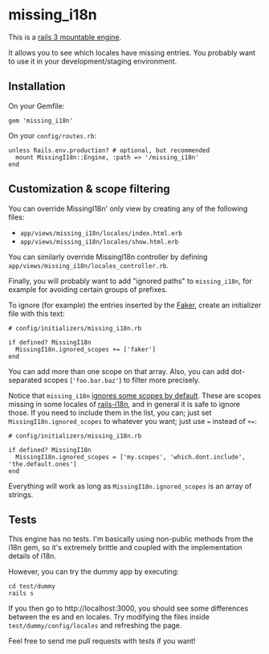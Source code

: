 # missing_i18n

This is a [rails 3 mountable engine](http://railscasts.com/episodes/277-mountable-engines).

It allows you to see which locales have missing entries. You probably want to use it in your development/staging environment.

## Installation

On your Gemfile:

    gem 'missing_i18n'

On your `config/routes.rb`:

    unless Rails.env.production? # optional, but recommended
      mount MissingI18n::Engine, :path => '/missing_i18n'
    end

## Customization & scope filtering

You can override MissingI18n' only view by creating any of the following files:

* `app/views/missing_i18n/locales/index.html.erb`
* `app/views/missing_i18n/locales/show.html.erb`

You can similarly override MissingI18n controller by defining `app/views/missing_i18n/locales_controller.rb`.

Finally, you will probably want to add "ignored paths" to `missing_i18n`, for example for avoiding certain groups of prefixes.

To ignore (for example) the entries inserted by the [Faker](http://faker.rubyforge.org/), create an initializer file with this text:

    # config/initializers/missing_i18n.rb

    if defined? MissingI18n
      MissingI18n.ignored_scopes += ['faker']
    end

You can add more than one scope on that array. Also, you can add dot-separated scopes (`'foo.bar.baz'`) to filter more precisely.

Notice that `missing_i18n` [ignores some scopes by default](https://github.com/kikito/missing_i18n/blob/master/lib/missing_i18n.rb). These are scopes missing in some
locales of [rails-i18n](https://github.com/svenfuchs/rails-i18n), and in general it is safe to ignore those. If you need to include them in the list, you can; just
set `MissingI18n.ignored_scopes` to whatever you want; just use `=` instead of `+=`:

    # config/initializers/missing_i18n.rb

    if defined? MissingI18n
      MissingI18n.ignored_scopes = ['my.scopes', 'which.dont.include', 'the.default.ones']
    end

Everything will work as long as `MissingI18n.ignored_scopes` is an array of strings.

## Tests

This engine has no tests. I'm basically using non-public methods from the i18n gem, so it's extremely brittle and coupled with the implementation details of i18n.

However, you can try the dummy app by executing:

    cd test/dummy
    rails s

If you then go to http://localhost:3000, you should see some differences between the es and en locales. Try modifying the files inside `test/dummy/config/locales` and
refreshing the page.

Feel free to send me pull requests with tests if you want!




